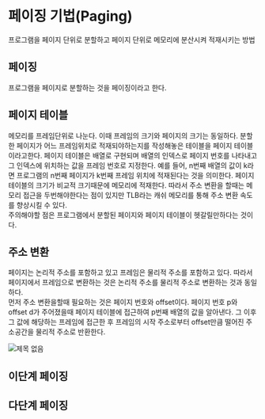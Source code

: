 # 페이징 기법(Paging)
프로그램을 페이지 단위로 분할하고 페이지 단위로 메모리에 분산시켜 적재시키는 방법

## 페이징
프로그램을 페이지로 분할하는 것을 페이징이라고 한다.

## 페이지 테이블
메모리를 프레임단위로 나눈다. 이때 프레임의 크기와 페이지의 크기는 동일하다. 분할한 페이지가 어느 프레임위치로 적재되야하는지를 작성해놓은 테이블을 페이지 테이블이라고한다.
페이지 테이블은 배열로 구현되며 배열의 인덱스로 페이지 번호를 나타내고 그 인덱스에 위치하는 값을 프레임 번호로 지정한다. 예를 들어, n번째 배열의 값이 k라면 프로그램의 n번째 페이지가
k번째 프레임 위치에 적재된다는 것을 의미한다.
페이지 테이블의 크기가 비교적 크기때문에 메모리에 적재한다. 따라서 주소 변환을 할때는 메모리 접근을 두번해야한다는 점이 있지만 TLB라는 캐쉬 메모리를 통해 주소 변환 속도를 향상시킬 수 있다.  
주의해야할 점은 프로그램에서 분할된 페이지와 페이지 테이블이 헷갈릴만하다는 것이다.

## 주소 변환
페이지는 논리적 주소를 포함하고 있고 프레임은 물리적 주소를 포함하고 있다. 따라서 페이지에서 프레임으로 변환하는 것은 논리적 주소를 물리적 주소로 변환하는 것과 동일하다.  
먼저 주소 변환을할때 필요하는 것은 페이지 번호와 offset이다. 페이지 번호 p와 offset d가 주어졌을때 페이지 테이블에 접근하여 p번째 배열의 값을 알아낸다. 그 이후 그 값에 해당하는
프레임에 접근한 후 프레임의 시작 주소로부터 offset만큼 떨어진 주소공간을 물리적 주소로 반환한다.

![제목 없음](https://user-images.githubusercontent.com/79313194/168428769-44522ecd-e691-4776-896c-24e2fabd2513.png)

## 


## 이단계 페이징



## 다단계 페이징

